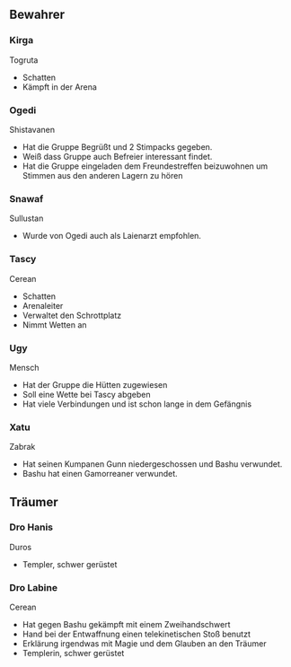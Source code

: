 ## Bewahrer


### Kirga
Togruta
* Schatten
* Kämpft in der Arena


### Ogedi
Shistavanen
* Hat die Gruppe Begrüßt und 2 Stimpacks gegeben.
* Weiß dass Gruppe auch Befreier interessant findet.
* Hat die Gruppe eingeladen dem Freundestreffen beizuwohnen um Stimmen aus den anderen Lagern zu hören


### Snawaf
Sullustan
* Wurde von Ogedi auch als Laienarzt empfohlen.


### Tascy
Cerean
* Schatten
* Arenaleiter
* Verwaltet den Schrottplatz
* Nimmt Wetten an


### Ugy
Mensch
* Hat der Gruppe die Hütten zugewiesen
* Soll eine Wette bei Tascy abgeben
* Hat viele Verbindungen und ist schon lange in dem Gefängnis


### Xatu
Zabrak
* Hat seinen Kumpanen Gunn niedergeschossen und Bashu verwundet.
* Bashu hat einen Gamorreaner verwundet.
## Träumer


### Dro Hanis
Duros
* Templer, schwer gerüstet


### Dro Labine
Cerean
* Hat gegen Bashu gekämpft mit einem Zweihandschwert
* Hand bei der Entwaffnung einen telekinetischen Stoß benutzt
* Erklärung irgendwas mit Magie und dem Glauben an den Träumer
* Templerin, schwer gerüstet
